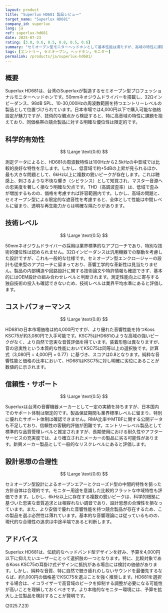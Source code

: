 ```yaml
---
layout: product
title: "Superlux HD681 製品レビュー"
target_name: "Superlux HD681"
company_id: superlux
lang: ja
ref: superlux-hd681
date: 2025-07-23
rating: [3.0, 0.6, 0.5, 0.8, 0.5, 0.6]
summary: "セミオープン型モニターヘッドホンとして基本性能は満たすが、高域の特性に課題があり、競合製品と比較した優位性に欠ける製品"
tags: [エントリー, セミオープン, ヘッドホン, モニター]
permalink: /products/ja/superlux-hd681/
---
```

## 概要

Superlux HD681は、台湾のSuperluxが製造するセミオープン型プロフェッショナルモニターヘッドホンです。50mmネオジウムドライバーを搭載し、32Ωインピーダンス、98dB SPL、10-30,000Hzの周波数範囲を持つエントリーレベルの製品として位置づけられています。日本市場では4,000円以下で購入可能な価格設定が魅力ですが、技術的な観点から検証すると、特に高音域の特性に課題を抱えており、同価格帯の競合製品に対する明確な優位性は限定的です。

## 科学的有効性

$$ \Large \text{0.6} $$

測定データによると、HD681の周波数特性は100Hzから2.5kHzの中音域では比較的良好な特性を示します。しかし、低音域で約+5dBの上昇が見られるほか、最も大きな問題として、6kHz以上に複数の鋭いピークが存在します。これは聴感上、刺さるような不快な響き（シビランス）として知覚され、マスター音源への忠実度を著しく損なう明確な欠点です。THD（高調波歪率）は、低域で歪みが増加するものの、価格を考慮すれば許容範囲内です。しかし、高域の問題と、セミオープン型による限定的な遮音性を考慮すると、全体として性能は中間レベルに留まり、透明な再生能力からは明確な隔たりがあります。

## 技術レベル

$$ \Large \text{0.5} $$

50mmネオジウムドライバーの採用は業界標準的なアプローチであり、特別な技術的優位性は認められません。32Ωインピーダンスは汎用機器での駆動を考慮した設計ですが、これも一般的な仕様です。セミオープン型エンクロージャーの設計も従来型のアプローチに留まっており、音響工学的な革新性は見当たりません。製品の内部構造や回路設計に関する技術論文や特許情報も確認できず、基本的にはOEM設計の組み合わせレベルと判断されます。測定性能向上に寄与する独自技術の投入も確認できないため、技術レベルは業界平均水準にあると評価します。

## コストパフォーマンス

$$ \Large \text{0.8} $$

HD681の日本市場価格は約4,000円ですが、より優れた音響性能を持つKoss KSC75が約3,080円で入手可能です。KSC75はHD681のような高域の強いピークがなく、より自然で忠実な音質評価を得ています。装着形態は異なりますが、音の忠実性という本質的な性能においてKSC75は同等以上の選択肢です。計算式（3,080円 ÷ 4,000円 = 0.77）に基づき、スコアは0.8となります。純粋な音響性能と価格の比率において、HD681はKSC75に対し明確に劣位にあることが数値的に示されます。

## 信頼性・サポート

$$ \Large \text{0.5} $$

Superluxは台湾の音響機器メーカーとして一定の実績を持ちますが、日本国内でのサポート体制は限定的です。製品保証期間も業界標準レベルに留まり、特別に優れたサポート体制は確認できません。RMA比率やMTBFに関する公開データも不足しており、信頼性の客観的評価が困難です。エントリーレベル製品として標準的な品質管理レベルと推定されますが、長期使用における耐久性やアフターサービスの充実度では、より確立されたメーカーの製品に劣る可能性があります。新興メーカー製品として一般的なリスクレベルにあると評価します。

## 設計思想の合理性

$$ \Large \text{0.6} $$

セミオープン型設計によるオープンエアーとクローズド型の中間的特性を狙った方針自体は合理的です。モニター用途を意識した比較的フラットな中域特性も評価できます。しかし、6kHz以上に存在する複数の鋭いピークは、科学的根拠に基づいた忠実な音質追求とは相容れない調音であり、設計思想の合理性を損なっています。また、より安価で優れた音響性能を持つ競合製品が存在するため、この製品を選ぶ必然性は薄れています。基本的な音響理論には従っているものの、現代的な合理性の追求は中途半端であると判断します。

## アドバイス

Superlux HD681は、伝統的なヘッドバンド型デザインを好み、予算を4,000円以下に抑えたいユーザーにとって選択肢の一つとなります。特に、比較対象であるKoss KSC75の耳掛け式デザインに抵抗がある場合には検討の価値があります。しかし、純粋な音質、特に自然で聴き疲れのしないサウンドを最優先するならば、約1,000円の価格差でKSC75を選ぶことを強く推奨します。HD681を選択する場合は、イコライザーで高音域のピークを抑制する調整が必要になる可能性が高いことを理解しておくべきです。より本格的なモニター環境には、予算を拡大し上位製品を検討することが賢明です。

(2025.7.23)
